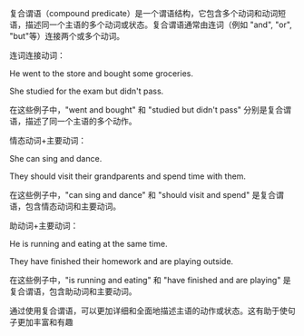 复合谓语（compound predicate）是一个谓语结构，它包含多个动词和动词短语，描述同一个主语的多个动词或状态。复合谓语通常由连词（例如 "and", "or", "but"等）连接两个或多个动词。

连词连接动词：

He went to the store and bought some groceries.

She studied for the exam but didn't pass.

在这些例子中，"went and bought" 和 "studied but didn't pass" 分别是复合谓语，描述了同一个主语的多个动作。

情态动词+主要动词：

She can sing and dance.

They should visit their grandparents and spend time with them.

在这些例子中，"can sing and dance" 和 "should visit and spend" 是复合谓语，包含情态动词和主要动词。

助动词+主要动词：

He is running and eating at the same time.

They have finished their homework and are playing outside.

在这些例子中，"is running and eating" 和 "have finished and are playing" 是复合谓语，包含助动词和主要动词。

通过使用复合谓语，可以更加详细和全面地描述主语的动作或状态。这有助于使句子更加丰富和有趣